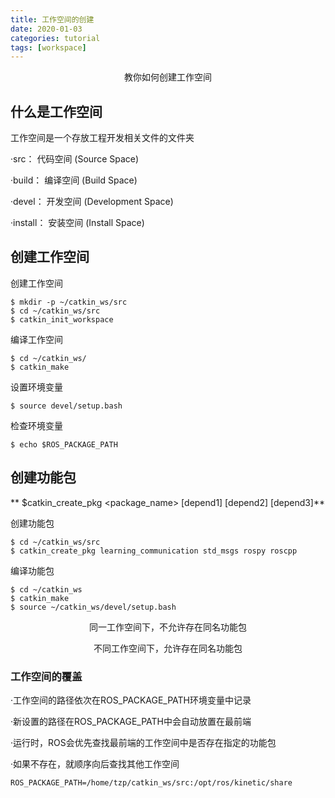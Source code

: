 ```yaml
---
title: 工作空间的创建
date: 2020-01-03
categories: tutorial
tags: [workspace]
---
```


<center>教你如何创建工作空间</center> 

<!-- more -->


## 什么是工作空间

工作空间是一个存放工程开发相关文件的文件夹

·src：   代码空间 (Source Space)

·build：  编译空间 (Build Space)

·devel：  开发空间 (Development Space)

·install： 安装空间 (Install Space)


## 创建工作空间

创建工作空间

```
$ mkdir -p ~/catkin_ws/src
$ cd ~/catkin_ws/src
$ catkin_init_workspace
```

编译工作空间

```
$ cd ~/catkin_ws/
$ catkin_make
```

设置环境变量

```
$ source devel/setup.bash
```

检查环境变量

```
$ echo $ROS_PACKAGE_PATH
```


## 创建功能包

** $catkin_create_pkg <package_name> [depend1] [depend2] [depend3]**

创建功能包

```
$ cd ~/catkin_ws/src
$ catkin_create_pkg learning_communication std_msgs rospy roscpp
```

编译功能包

```
$ cd ~/catkin_ws
$ catkin_make
$ source ~/catkin_ws/devel/setup.bash
```
<center>同一工作空间下，不允许存在同名功能包

不同工作空间下，允许存在同名功能包</center>


### 工作空间的覆盖

·工作空间的路径依次在ROS_PACKAGE_PATH环境变量中记录

·新设置的路径在ROS_PACKAGE_PATH中会自动放置在最前端

·运行时，ROS会优先查找最前端的工作空间中是否存在指定的功能包

·如果不存在，就顺序向后查找其他工作空间

```
ROS_PACKAGE_PATH=/home/tzp/catkin_ws/src:/opt/ros/kinetic/share
```

